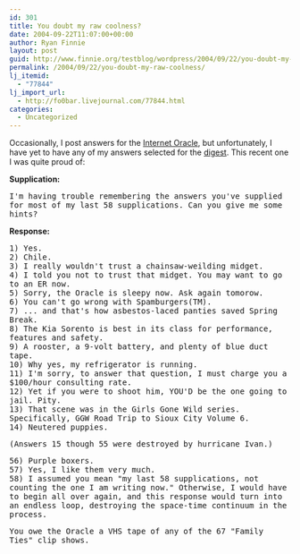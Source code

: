 ```yaml
---
id: 301
title: You doubt my raw coolness?
date: 2004-09-22T11:07:00+00:00
author: Ryan Finnie
layout: post
guid: http://www.finnie.org/testblog/wordpress/2004/09/22/you-doubt-my-raw-coolness/
permalink: /2004/09/22/you-doubt-my-raw-coolness/
lj_itemid:
  - "77844"
lj_import_url:
  - http://fo0bar.livejournal.com/77844.html
categories:
  - Uncategorized
---
```

Occasionally, I post answers for the [Internet Oracle](http://cgi.cs.indiana.edu/~oracle/index.cgi), but unfortunately, I have yet to have any of my answers selected for the [digest](http://cgi.cs.indiana.edu/~oracle/digests.cgi). This recent one I was quite proud of:

**Supplication:**
  
<tt>I'm having trouble remembering the answers you've supplied for most of my last 58 supplications. Can you give me some hints?</tt>

**Response:**
  
<tt>1) Yes.<br /> 2) Chile.<br /> 3) I really wouldn't trust a chainsaw-weilding midget.<br /> 4) I told you not to trust that midget. You may want to go to an ER now.<br /> 5) Sorry, the Oracle is sleepy now. Ask again tomorow.<br /> 6) You can't go wrong with Spamburgers(TM).<br /> 7) ... and that's how asbestos-laced panties saved Spring Break.<br /> 8) The Kia Sorento is best in its class for performance, features and safety.<br /> 9) A rooster, a 9-volt battery, and plenty of blue duct tape.<br /> 10) Why yes, my refrigerator is running.<br /> 11) I'm sorry, to answer that question, I must charge you a $100/hour consulting rate.<br /> 12) Yet if you were to shoot him, YOU'D be the one going to jail. Pity.<br /> 13) That scene was in the Girls Gone Wild series. Specifically, GGW Road Trip to Sioux City Volume 6.<br /> 14) Neutered puppies.</p> 

<p>
  (Answers 15 though 55 were destroyed by hurricane Ivan.)
</p>

<p>
  56) Purple boxers.<br /> 57) Yes, I like them very much.<br /> 58) I assumed you mean "my last 58 supplications, not counting the one I am writing now." Otherwise, I would have to begin all over again, and this response would turn into an endless loop, destroying the space-time continuum in the process.
</p>

<p>
  You owe the Oracle a VHS tape of any of the 67 "Family Ties" clip shows.</tt>
</p>
